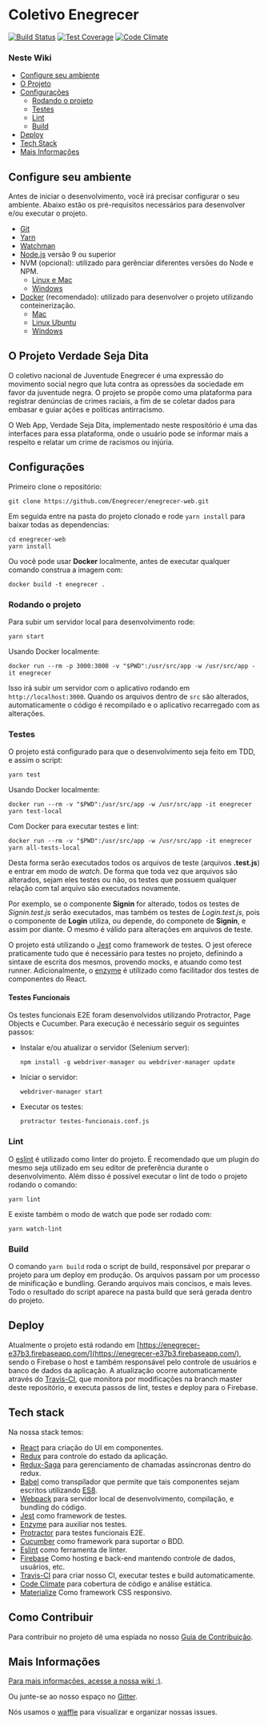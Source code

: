 # Coletivo Enegrecer
[![Build Status](https://travis-ci.org/Enegrecer/enegrecer-web.svg?branch=master)](https://travis-ci.org/Enegrecer/enegrecer-web)
[![Test Coverage](https://codeclimate.com/github/Enegrecer/enegrecer-web/badges/coverage.svg)](https://codeclimate.com/github/Enegrecer/enegrecer-web/coverage)
[![Code Climate](https://codeclimate.com/github/codeclimate/codeclimate/badges/gpa.svg)](https://codeclimate.com/github/Enegrecer/enegrecer-web)

### Neste Wiki
* [Configure seu ambiente](#configure-seu-ambiente)
* [O Projeto](#o-projeto-verdade-seja-dita)
* [Configurações](#configurações)
  * [Rodando o projeto](#rodando-o-projeto)
  * [Testes](#testes)
  * [Lint](#lint)
  * [Build](#build)
* [Deploy](#deploy)
* [Tech Stack](#tech-stack)
* [Mais Informações](#mais-informações)

## Configure seu ambiente

Antes de iniciar o desenvolvimento, você irá precisar configurar o seu ambiente. Abaixo estão os pré-requisitos necessários para desenvolver e/ou executar o projeto.

- [Git](https://git-scm.com/downloads)
- [Yarn](https://yarnpkg.com/pt-BR/)
- [Watchman](https://facebook.github.io/watchman/docs/install.html)
- [Node.js](https://nodejs.org/) versão 9 ou superior
- NVM (opcional): utilizado para gerênciar diferentes versões do Node e NPM.
  - [Linux e Mac](https://github.com/creationix/nvm)
  - [Windows](https://github.com/coreybutler/nvm-windows)
- [Docker](https://www.docker.com/) (recomendado): utilizado para desenvolver o projeto utilizando conteinerização.
  - [Mac](https://docs.docker.com/docker-for-mac/install/)
  - [Linux Ubuntu](https://docs.docker.com/install/linux/docker-ce/ubuntu/)
  - [Windows](https://docs.docker.com/docker-for-windows/install/)

## O Projeto Verdade Seja Dita

O coletivo nacional de Juventude Enegrecer é uma expressão do movimento social negro que luta contra as opressões da sociedade em favor da juventude negra. O projeto se propõe como uma plataforma para registrar denúncias de crimes raciais, a fim de se coletar dados para embasar e guiar ações e políticas antirracismo.

O Web App, Verdade Seja Dita, implementado neste respositório é uma das interfaces para essa plataforma, onde o usuário pode se informar mais a respeito e relatar um crime de racismos ou injúria.

## Configurações

Primeiro clone o repositório: 
```shell
git clone https://github.com/Enegrecer/enegrecer-web.git
```

Em seguida entre na pasta do projeto clonado e rode `yarn install` para baixar todas as dependencias: 
```shell
cd enegrecer-web
yarn install
```

Ou você pode usar **Docker** localmente, antes de executar qualquer comando construa a imagem com: 
```shell
docker build -t enegrecer .
```

### Rodando o projeto

Para subir um servidor local para desenvolvimento rode: 
```shell
yarn start
```

Usando Docker localmente: 
```shell
docker run --rm -p 3000:3000 -v "$PWD":/usr/src/app -w /usr/src/app -it enegrecer
```

Isso irá subir um servidor com o aplicativo rodando em `http://localhost:3000`. Quando os arquivos dentro de `src` são alterados, automaticamente o código é recompilado e o aplicativo recarregado com as alterações.

### Testes

O projeto está configurado para que o desenvolvimento seja feito em TDD, e assim o script: 
```shell
yarn test
```

Usando Docker localmente: 
```shell
docker run --rm -v "$PWD":/usr/src/app -w /usr/src/app -it enegrecer yarn test-local
```

Com Docker para executar testes e lint: 
```shell
docker run --rm -v "$PWD":/usr/src/app -w /usr/src/app -it enegrecer yarn all-tests-local
```

Desta forma serão executados todos os arquivos de teste (arquivos __.test.js__) e entrar em modo de _watch_. De forma que toda vez que arquivos são alterados, sejam eles testes ou não, os testes que possuem qualquer relação com tal arquivo são executados novamente.

Por exemplo, se o componente __Signin__ for alterado, todos os testes de _Signin.test.js_ serão executados, mas também os testes de _Login.test.js_, pois o componente de __Login__ utiliza, ou depende, do componete de __Signin__, e assim por diante. O mesmo é válido para alterações em arquivos de teste.

O projeto está utilizando o [Jest](https://facebook.github.io/jest/) como framework de testes. O jest oferece praticamente tudo que é necessário para testes no projeto, definindo a sintaxe de escrita dos mesmos, provendo mocks, e atuando como test runner. Adicionalmente, o [enzyme](http://airbnb.io/enzyme/) é utilizado como facilitador dos testes de componentes do React.

#### Testes Funcionais

Os testes funcionais E2E foram desenvolvidos utilizando Protractor, Page Objects e Cucumber. Para execução é necessário seguir os seguintes passos: 

- Instalar e/ou atualizar o servidor (Selenium server): 
  ```shell
  npm install -g webdriver-manager ou webdriver-manager update
  ```
  
- Iniciar o servidor: 
  ```shell
  webdriver-manager start
  ```

- Executar os testes: 
  ```shell
  protractor testes-funcionais.conf.js
  ```

### Lint

O [eslint](http://eslint.org/) é utilizado como linter do projeto. É recomendado que um plugin do mesmo seja utilizado em seu editor de preferência durante o desenvolvimento. Além disso é possível executar o lint de todo o projeto rodando o comando: 
```shell
yarn lint
```

E existe também o modo de watch que pode ser rodado com: 
```shell
yarn watch-lint
```

### Build

O comando `yarn build` roda o script de build, responsável por preparar o projeto para um deploy em produção. Os arquivos passam por um processo de minificação e bundling. Gerando arquivos mais concisos, e mais leves. Todo o resultado do script aparece na pasta build que será gerada dentro do projeto.

## Deploy

Atualmente o projeto está rodando em [https://enegrecer-e37b3.firebaseapp.com/](https://enegrecer-e37b3.firebaseapp.com/), sendo o Firebase o host e também responsável pelo controle de usuários e banco de dados da aplicação. A atualização ocorre automaticamente através do [Travis-CI](https://travis-ci.org/Enegrecer/enegrecer-web), que monitora por modificações na branch master deste repositório, e executa passos de lint, testes e deploy para o Firebase.

## Tech stack

Na nossa stack temos:
* [React](https://facebook.github.io/react/) para criação do UI em componentes.
* [Redux](http://redux.js.org/) para controle do estado da aplicação.
* [Redux-Saga](https://redux-saga.js.org/) para gerenciamento de chamadas assíncronas dentro do redux.
* [Babel](https://babeljs.io/) como transpilador que permite que tais componentes sejam escritos utilizando [ES8](http://www.ecma-international.org/ecma-262/8.0/index.html).
* [Webpack](https://webpack.github.io/) para servidor local de desenvolvimento, compilação, e bundling do código.
* [Jest](https://facebook.github.io/jest/) como framework de testes.
* [Enzyme](http://airbnb.io/enzyme/) para auxiliar nos testes.
* [Protractor](https://www.protractortest.org/#/) para testes funcionais E2E.
* [Cucumber](https://cucumber.io/) como framework para suportar o BDD.
* [Eslint](http://eslint.org/) como ferramenta de linter.
* [Firebase](https://firebase.google.com/) Como hosting e back-end mantendo controle de dados, usuários, etc.
* [Travis-CI](https://travis-ci.org/) para criar nosso CI, executar testes e build automaticamente.
* [Code Climate](https://codeclimate.com/github/Enegrecer/enegrecer-web) para cobertura de código e análise estática.
* [Materialize](http://materializecss.com/) Como framework CSS responsivo.

## Como Contribuir

Para contribuir no projeto dê uma espiada no nosso [Guia de Contribuição](.github/CONTRIBUTING.md).

## Mais Informações

[Para mais informações, acesse a nossa wiki :)](https://github.com/Enegrecer/enegrecer-web/wiki).

Ou junte-se ao nosso espaço no [Gitter](https://gitter.im/Coletivo-Enegrecer/Enegrecer).

Nós usamos o [waffle](https://waffle.io/Enegrecer/enegrecer-web) para visualizar e organizar nossas issues.
